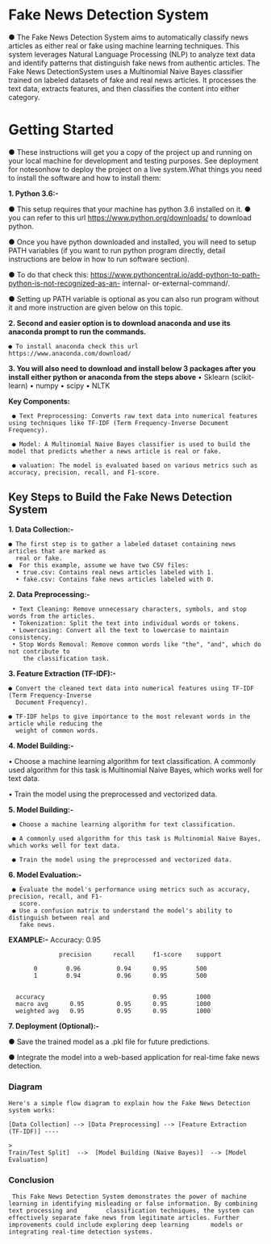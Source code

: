 # Fake News Detection System
  ● The Fake News Detection System aims to automatically classify news articles as either real or fake using machine learning techniques. This system leverages 
    Natural Language Processing (NLP) to analyze text data and identify patterns that distinguish fake news from authentic articles. The Fake News DetectionSystem 
    uses a Multinomial Naive Bayes classifier trained on labeled datasets of fake and real news articles. It processes the text data, extracts features, and then 
    classifies the content into either category.
# Getting Started
  ● These instructions will get you a copy of the project up and running on your local machine for development and testing purposes. See deployment for notesonhow 
    to deploy the project on a live system.What things you need to install the software and how to install them:

**1. Python 3.6:-**

   ● This setup requires that your machine has python 3.6 installed on it. 
   ● you can refer to this url https://www.python.org/downloads/ to download python.
  
   ● Once you have python downloaded and installed, you will need to setup PATH variables (if you want to run python program directly, detail instructions are 
    below in how to run software section). 
    
   ● To do that check this: https://www.pythoncentral.io/add-python-to-path-python-is-not-recognized-as-an- internal- or-external-command/.
    
   ● Setting up PATH variable is optional as you can also run program without it and more instruction are given below on this topic.
  
**2. Second and easier option is to download anaconda and use its anaconda prompt to run the commands.** 
    
    ● To install anaconda check this url https://www.anaconda.com/download/

**3. You will also need to download and install below 3 packages after you install either python or anaconda from the steps above**
    • Sklearn (scikit-learn)
    • numpy
    • scipy
    • NLTK
  
**Key Components:**

     ● Text Preprocessing: Converts raw text data into numerical features using techniques like TF-IDF (Term Frequency-Inverse Document Frequency).
     
     ● Model: A Multinomial Naive Bayes classifier is used to build the model that predicts whether a news article is real or fake.
     
     ● valuation: The model is evaluated based on various metrics such as accuracy, precision, recall, and F1-score.

## Key Steps to Build the Fake News Detection System
**1. Data Collection:-**

    ● The first step is to gather a labeled dataset containing news articles that are marked as 
      real or fake.
    ●  For this example, assume we have two CSV files:
      • true.csv: Contains real news articles labeled with 1.
      • fake.csv: Contains fake news articles labeled with 0.
   
**2. Data Preprocessing:-**

     • Text Cleaning: Remove unnecessary characters, symbols, and stop words from the articles.
     • Tokenization: Split the text into individual words or tokens.
     • Lowercasing: Convert all the text to lowercase to maintain consistency.
     • Stop Words Removal: Remove common words like "the", "and", which do not contribute to 
        the classification task.
   
**3. Feature Extraction (TF-IDF):-**

    ● Convert the cleaned text data into numerical features using TF-IDF (Term Frequency-Inverse 
      Document Frequency).
      
    ● TF-IDF helps to give importance to the most relevant words in the article while reducing the 
      weight of common words.
   
**4. Model Building:-**

   • Choose a machine learning algorithm for text classification. A commonly used algorithm for 
     this task is Multinomial Naive Bayes, which works well for text data.
     
   • Train the model using the preprocessed and vectorized data.
   
**5. Model Building:-**
   
     ● Choose a machine learning algorithm for text classification.
     
     ● A commonly used algorithm for this task is Multinomial Naive Bayes, which works well for text data.
     
     ● Train the model using the preprocessed and vectorized data.
   
**6. Model Evaluation:-**
   
     ● Evaluate the model's performance using metrics such as accuracy, precision, recall, and F1- 
       score.
     ● Use a confusion matrix to understand the model's ability to distinguish between real and 
       fake news.

**EXAMPLE:-**  Accuracy: 0.95
                   
                  precision      recall     f1-score    support

           0        0.96          0.94      0.95        500
           1        0.94          0.96      0.95        500
           

      accuracy                              0.95        1000
      macro avg      0.95         0.95      0.95        1000
      weighted avg   0.95         0.95      0.95        1000

**7. Deployment (Optional):-**

   ● Save the trained model as a .pkl file for future predictions.
   
   ● Integrate the model into a web-based application for real-time fake news detection.

### Diagram
    Here's a simple flow diagram to explain how the Fake News Detection system works:

    [Data Collection] --> [Data Preprocessing] --> [Feature Extraction (TF-IDF)] ---- 
                                                                                      >
    Train/Test Split]  -->  [Model Building (Naive Bayes)]  --> [Model Evaluation]  

### Conclusion
     This Fake News Detection System demonstrates the power of machine learning in identifying misleading or false information. By combining text processing and        classification techniques, the system can effectively separate fake news from legitimate articles. Further improvements could include exploring deep learning      models or integrating real-time detection systems.

